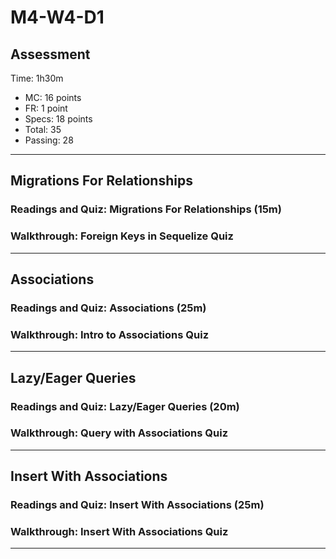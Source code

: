 # M4-W4-D1

## Assessment

Time: 1h30m

- MC: 16 points
- FR: 1 point
- Specs: 18 points
- Total: 35
- Passing: 28

---

## Migrations For Relationships

### Readings and Quiz: Migrations For Relationships (15m)

### Walkthrough: Foreign Keys in Sequelize Quiz

---

## Associations

### Readings and Quiz: Associations (25m)

### Walkthrough: Intro to Associations Quiz

---

## Lazy/Eager Queries

### Readings and Quiz: Lazy/Eager Queries (20m)

### Walkthrough: Query with Associations Quiz

---

## Insert With Associations

### Readings and Quiz: Insert With Associations (25m)

### Walkthrough: Insert With Associations Quiz

---
